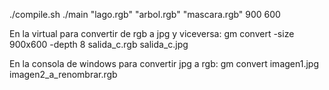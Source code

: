 ./compile.sh
./main "lago.rgb" "arbol.rgb" "mascara.rgb" 900 600

En la virtual para convertir de rgb a jpg y viceversa:
gm convert -size 900x600 -depth 8 salida_c.rgb salida_c.jpg


En la consola de windows para convertir jpg a rgb:
gm convert imagen1.jpg imagen2_a_renombrar.rgb
